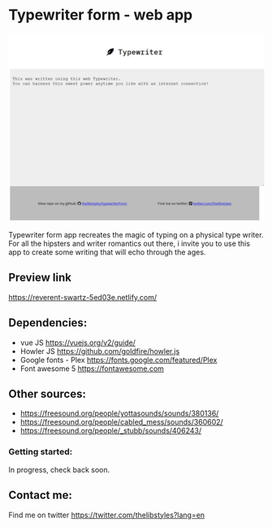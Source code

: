 # Typewriter form - web app

![alt text](appPreview.png "preview of typewriter app")

Typewriter form app recreates the magic of typing on a physical type writer. For all the hipsters and writer romantics out there, i invite you to use this app to create some writing that will echo through the ages.

## Preview link
https://reverent-swartz-5ed03e.netlify.com/

## Dependencies:
* vue JS https://vuejs.org/v2/guide/
* Howler JS https://github.com/goldfire/howler.js
* Google fonts - Plex https://fonts.google.com/featured/Plex
* Font awesome 5 https://fontawesome.com

## Other sources:
* https://freesound.org/people/yottasounds/sounds/380136/
* https://freesound.org/people/cabled_mess/sounds/360602/
* https://freesound.org/people/_stubb/sounds/406243/

### Getting started:
In progress, check back soon.

## Contact me:
Find me on twitter https://twitter.com/thelibstyles?lang=en
